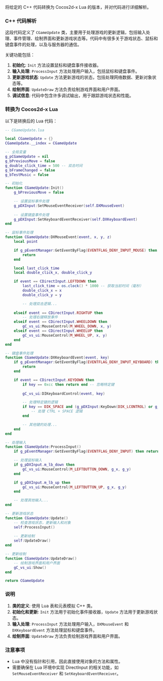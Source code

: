 将给定的 C++ 代码转换为 Cocos2d-x Lua 的版本，并对代码进行详细解析。

### C++ 代码解析

这段代码定义了 `CGameUpdate` 类，主要用于处理游戏的更新逻辑，包括输入处理、事件管理、绘制界面和更新游戏状态等。代码中有很多关于游戏状态、鼠标和键盘事件的处理，以及与服务器的通信。

关键功能包括：

1. **初始化**: `Init` 方法设置鼠标和键盘事件接收器。
2. **输入处理**: `ProcessInput` 方法处理用户输入，包括鼠标和键盘事件。
3. **更新游戏状态**: `Update` 方法更新游戏的状态，包括处理网络数据、更新对象状态等。
4. **绘制界面**: `UpdateDraw` 方法负责绘制游戏界面和用户界面。
5. **调试信息**: 代码中包含许多调试输出，用于跟踪游戏状态和性能。

### 转换为 Cocos2d-x Lua

以下是转换后的 Lua 代码：

```lua
-- CGameUpdate.lua

local CGameUpdate = {}
CGameUpdate.__index = CGameUpdate

-- 全局变量
g_pCGameUpdate = nil
g_bPreviousMove = false
g_double_click_time = 500 -- 双击时间
g_bFrameChanged = false
g_bTestMusic = false

-- 初始化
function CGameUpdate:Init()
    g_bPreviousMove = false

    -- 设置鼠标事件处理
    g_pDXInput:SetMouseEventReceiver(self.DXMouseEvent)
    
    -- 设置键盘事件处理
    g_pDXInput:SetKeyboardEventReceiver(self.DXKeyboardEvent)
end

-- 鼠标事件处理
function CGameUpdate:DXMouseEvent(event, x, y, z)
    local point

    if g_pEventManager:GetEventByFlag(EVENTFLAG_DENY_INPUT_MOUSE) then
        return
    end

    local last_click_time
    local double_click_x, double_click_y

    if event == CDirectInput.LEFTDOWN then
        last_click_time = os.clock() * 1000 -- 获取当前时间（毫秒）
        double_click_x = x
        double_click_y = y

        -- 处理双击逻辑...
        
    elseif event == CDirectInput.RIGHTUP then
        -- 处理右键释放事件
    elseif event == CDirectInput.WHEELDOWN then
        gC_vs_ui:MouseControl(M_WHEEL_DOWN, x, y)
    elseif event == CDirectInput.WHEELUP then
        gC_vs_ui:MouseControl(M_WHEEL_UP, x, y)
    end
end

-- 键盘事件处理
function CGameUpdate:DXKeyboardEvent(event, key)
    if g_pEventManager:GetEventByFlag(EVENTFLAG_DENY_INPUT_KEYBOARD) then
        return
    end

    if event == CDirectInput.KEYDOWN then
        if key == 0xcc then return end -- 忽略特定键
        
        gC_vs_ui:DIKeyboardControl(event, key)

        -- 处理特定键的逻辑
        if key == DIK_SPACE and (g_pDXInput:KeyDown(DIK_LCONTROL) or g_pDXInput:KeyDown(DIK_RCONTROL)) then
            -- 处理 CTRL + SPACE 逻辑
        end

        -- 其他键的处理...
    end
end

-- 处理输入
function CGameUpdate:ProcessInput()
    if g_pEventManager:GetEventByFlag(EVENTFLAG_DENY_INPUT) then return end

    -- 处理鼠标输入
    if g_pDXInput.m_lb_down then
        gC_vs_ui:MouseControl(M_LEFTBUTTON_DOWN, g_x, g_y)
    end

    if g_pDXInput.m_lb_up then
        gC_vs_ui:MouseControl(M_LEFTBUTTON_UP, g_x, g_y)
    end

    -- 处理其他输入...
end

-- 更新游戏状态
function CGameUpdate:Update()
    -- 检查游戏状态，更新输入和对象
    self:ProcessInput()
    
    -- 更新绘制
    self:UpdateDraw()
end

-- 更新绘制
function CGameUpdate:UpdateDraw()
    -- 绘制游戏界面和用户界面
    gC_vs_ui:Show()
end

return CGameUpdate
```

### 说明
1. **类的定义**: 使用 Lua 表和元表模拟 C++ 类。
2. **初始化和更新**: `Init` 方法用于初始化事件接收器，`Update` 方法用于更新游戏状态。
3. **输入处理**: `ProcessInput` 方法处理用户输入，`DXMouseEvent` 和 `DXKeyboardEvent` 方法处理鼠标和键盘事件。
4. **绘制界面**: `UpdateDraw` 方法负责绘制游戏界面和用户界面。

### 注意事项
- Lua 中没有指针和引用，因此直接使用对象的方法和属性。
- 需要确保在 Lua 环境中实现 DirectInput 的相关功能，如 `SetMouseEventReceiver` 和 `SetKeyboardEventReceiver`。